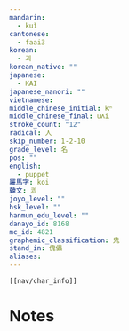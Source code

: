 ```yaml
---
mandarin:
  - kuǐ
cantonese:
  - faai3
korean:
  - 괴
korean_native: ""
japanese:
  - KAI
japanese_nanori: ""
vietnamese:
middle_chinese_initial: kʰ
middle_chinese_final: uʌi
stroke_count: "12"
radical: 人
skip_number: 1-2-10
grade_level: 名
pos: ""
english:
  - puppet
羅馬字: koi
韓文: 쾨
joyo_level: ""
hsk_level: ""
hanmun_edu_level: ""
danayo_id: 8168
mc_id: 4821
graphemic_classification: 鬼
stand_in: 傀儡
aliases:
---
```

```meta-bind-embed
[[nav/char_info]]
```

# Notes
